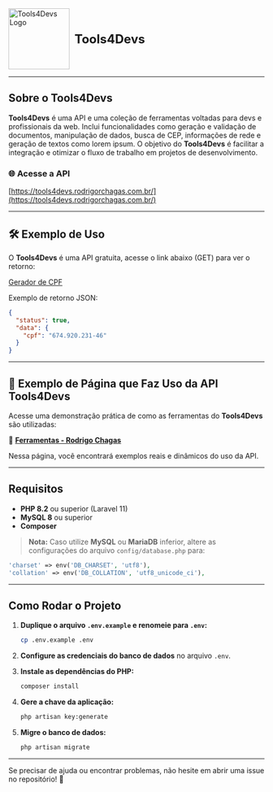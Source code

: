 <div style="display: flex; align-items: center; gap: 10px; border: none;">
  <img src="https://tools4devs.rodrigorchagas.com.br/img/logo-tools4devs.png" alt="Tools4Devs Logo" width="120">
  <h1 style="margin: 0; font-size: 1.5rem;">Tools4Devs</h1>
</div>

---

## Sobre o Tools4Devs

**Tools4Devs** é uma API e uma coleção de ferramentas voltadas para devs e profissionais da web. Inclui funcionalidades como geração e validação de documentos, manipulação de dados, busca de CEP, informações de rede e geração de textos como lorem ipsum. O objetivo do **Tools4Devs** é facilitar a integração e otimizar o fluxo de trabalho em projetos de desenvolvimento.


### 🌐 Acesse a API

[https://tools4devs.rodrigorchagas.com.br/](https://tools4devs.rodrigorchagas.com.br/)

---

## 🛠️ Exemplo de Uso

O **Tools4Devs** é uma API gratuita, acesse o link abaixo (GET) para ver o retorno:

[Gerador de CPF](https://tools4devs.rodrigorchagas.com.br/api/generator/cpf)

Exemplo de retorno JSON:
```json
{
  "status": true,
  "data": {
    "cpf": "674.920.231-46"
  }
}
```

---

## 🌟 Exemplo de Página que Faz Uso da API Tools4Devs

Acesse uma demonstração prática de como as ferramentas do **Tools4Devs** são utilizadas:

🔗 **[Ferramentas - Rodrigo Chagas](https://rodrigorchagas.com.br/ferramentas)**

Nessa página, você encontrará exemplos reais e dinâmicos do uso da API.

---

## Requisitos

- **PHP 8.2** ou superior (Laravel 11)
- **MySQL 8** ou superior
- **Composer**

> **Nota:** Caso utilize **MySQL** ou **MariaDB** inferior, altere as configurações do arquivo `config/database.php` para:

```php
'charset' => env('DB_CHARSET', 'utf8'),
'collation' => env('DB_COLLATION', 'utf8_unicode_ci'),
```

---

## Como Rodar o Projeto

1. **Duplique o arquivo `.env.example` e renomeie para `.env`:**

   ```bash
   cp .env.example .env
   ```

2. **Configure as credenciais do banco de dados** no arquivo `.env`.

3. **Instale as dependências do PHP:**

   ```bash
   composer install
   ```

4. **Gere a chave da aplicação:**

   ```bash
   php artisan key:generate
   ```

5. **Migre o banco de dados:**

   ```bash
   php artisan migrate
   ```

---

Se precisar de ajuda ou encontrar problemas, não hesite em abrir uma issue no repositório! 🚀
